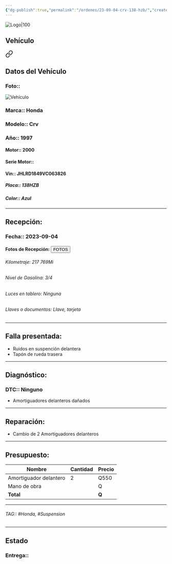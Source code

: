 ```yaml
---
{"dg-publish":true,"permalink":"/ordenes/23-09-04-crv-138-hzb/","created":"","updated":""}
---
```


![Logo|100](http://drive.google.com/uc?export=view&id=137fl3TIZ0-PU8b-Pt0bsjclwHub_u78G)

## Vehículo

<div class="transclusion internal-embed is-loaded"><a class="markdown-embed-link" href="/vehiculos/honda/crv-138-hzb/#datos-del-vehiculo" aria-label="Open link"><svg xmlns="http://www.w3.org/2000/svg" width="24" height="24" viewBox="0 0 24 24" fill="none" stroke="currentColor" stroke-width="2" stroke-linecap="round" stroke-linejoin="round" class="svg-icon lucide-link"><path d="M10 13a5 5 0 0 0 7.54.54l3-3a5 5 0 0 0-7.07-7.07l-1.72 1.71"></path><path d="M14 11a5 5 0 0 0-7.54-.54l-3 3a5 5 0 0 0 7.07 7.07l1.71-1.71"></path></svg></a><div class="markdown-embed">



## Datos del Vehículo 
### Foto:: 
![Vehículo](http://drive.google.com/uc?export=view&id=1MD1qP-0J2gt7oJ6hGMPzK1chsCRwAZ0i)

### Marca:: Honda
### Modelo:: Crv
### Año:: 1997
#### Motor:: 2000
#### Serie Motor:: 
#### Vin:: JHLRD1849VC063826
##### Placa:: 138HZB
##### Color:: Azul
---


</div></div>


## Recepción:
### Fecha:: 2023-09-04
#### Fotos de Recepción: <a href="http"><button class="btn success">FOTOS</button></a>

###### Kilometraje: 217 769Mi
###### Nivel de Gasolina: 3/4
###### Luces en tablero: Ninguna 
###### Llaves o documentos: Llave, tarjeta 

---

## Falla presentada:
- Ruidos en suspención delantera
- Tapón de rueda trasera 


---

## Diagnóstico:
### DTC:: Ninguno

- Amortiguadores delanteros dañados

---
## Reparación:
- Cambio de 2 Amortiguadores delanteros 

---

## Presupuesto:

| Nombre                 | Cantidad | Precio |
| ---------------------- | -------- | ------ |
| Amortiguador delantero | 2        | Q550   |
| Mano de obra           |          | Q      |
| **Total**                      |          |    **Q**    |

---

###### TAG:: #Honda, #Suspension

---

## Estado

### Entrega:: 